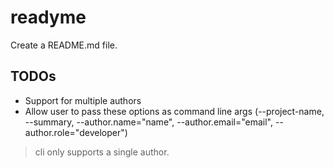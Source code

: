 # readyme

Create a README.md file.


## TODOs

- Support for multiple authors
- Allow user to pass these options as command line args (--project-name, --summary, --author.name="name", --author.email="email", --author.role="developer")

> cli only supports a single author.
